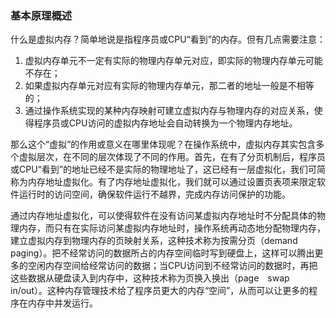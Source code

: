 ###  基本原理概述

什么是虚拟内存？简单地说是指程序员或CPU“看到”的内存。但有几点需要注意：

 1. 虚拟内存单元不一定有实际的物理内存单元对应，即实际的物理内存单元可能不存在；
 2. 如果虚拟内存单元对应有实际的物理内存单元，那二者的地址一般是不相等的；
 3. 通过操作系统实现的某种内存映射可建立虚拟内存与物理内存的对应关系，使得程序员或CPU访问的虚拟内存地址会自动转换为一个物理内存地址。

那么这个“虚拟”的作用或意义在哪里体现呢？在操作系统中，虚拟内存其实包含多个虚拟层次，在不同的层次体现了不同的作用。首先，在有了分页机制后，程序员或CPU“看到”的地址已经不是实际的物理地址了，这已经有一层虚拟化，我们可简称为内存地址虚拟化。有了内存地址虚拟化，我们就可以通过设置页表项来限定软件运行时的访问空间，确保软件运行不越界，完成内存访问保护的功能。

通过内存地址虚拟化，可以使得软件在没有访问某虚拟内存地址时不分配具体的物理内存，而只有在实际访问某虚拟内存地址时，操作系统再动态地分配物理内存，建立虚拟内存到物理内存的页映射关系，这种技术称为按需分页（demand paging）。把不经常访问的数据所占的内存空间临时写到硬盘上，这样可以腾出更多的空闲内存空间给经常访问的数据；当CPU访问到不经常访问的数据时，再把这些数据从硬盘读入到内存中，这种技术称为页换入换出（page　swap in/out）。这种内存管理技术给了程序员更大的内存“空间”，从而可以让更多的程序在内存中并发运行。
